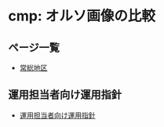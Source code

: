 # cmp: オルソ画像の比較
## ページ一覧
- [常総地区](http://gsi-cyberjapan.github.io/cmp/joso.html)
## 運用担当者向け運用指針
- [運用担当者向け運用指針](operation.md)
